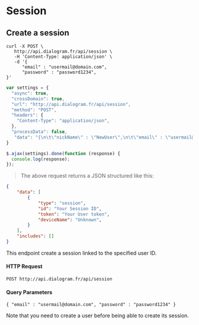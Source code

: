 # Session

## Create a session

```shell
curl -X POST \
   http://api.dialogram.fr/api/session \
   -H 'Content-Type: application/json' \
   -d '{
      "email" : "usermail@domain.com",
      "password" : "password1234",
}'
```

```javascript
var settings = {
  "async": true,
  "crossDomain": true,
  "url": "http://api.dialogram.fr/api/session",
  "method": "POST",
  "headers": {
    "Content-Type": "application/json",
  },
  "processData": false,
   "data": "{\n\t\"nickName\" : \"NewUser\",\n\t\"email\" : \"usermail@domain.com\",\n\t\"password\" : \"JeSuisUnTest\",\n}"
}

$.ajax(settings).done(function (response) {
  console.log(response);
});
```

> The above request returns a JSON structured like this:

```json
{
    "data": [
        {
            "type": "session",
            "id": "Your Session ID",
            "token": "Your User token",
            "deviceName": "Unknown",
        }
    ],
    "includes": []
}
```

This endpoint create a session linked to the specified user ID.

#### HTTP Request

`POST http://api.dialogram.fr/api/session`

#### Query Parameters

``
   {
      "email" : "usermail@domain.com",
      "password" : "password1234"
   }
``

<aside class="success">
Note that you need to create a user before being able to create its session.
</aside>
